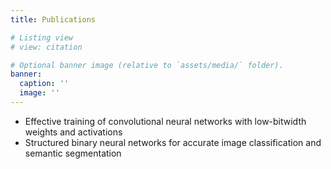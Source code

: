 ```yaml
---
title: Publications

# Listing view
# view: citation

# Optional banner image (relative to `assets/media/` folder).
banner:
  caption: ''
  image: ''
---
```

- Effective training of convolutional neural networks with low-bitwidth weights
  and activations
- Structured binary neural networks for accurate image classification and semantic
  segmentation